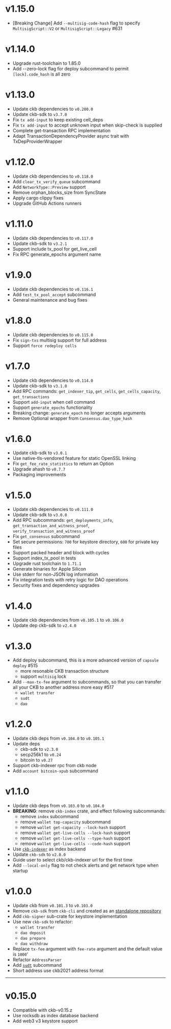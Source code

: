 # v1.15.0
* [Breaking Change] Add `--multisig-code-hash` flag to specify `MultisigScript::V2` or `MultisigScript::Legacy` #631

# v1.14.0
* Upgrade rust-toolchain to 1.85.0
* Add --zero-lock flag for deploy subcommand to permit `[lock].code_hash` is all zero

# v1.13.0
* Update ckb dependencies to `v0.200.0`
* Update ckb-sdk to `v3.7.0`
* Fix `tx add-input` to keep existing cell_deps
* Fix `tx add-input` to accept unknown input when skip-check is supplied
* Complete get-transaction RPC implementation
* Adapt TransactionDependencyProvider async trait with TxDepProviderWrapper

# v1.12.0
* Update ckb dependencies to `v0.118.0`
* Add `clear_tx_verify_queue` subcommand
* Add `NetworkType::Preview` support
* Remove orphan_blocks_size from SyncState
* Apply cargo clippy fixes
* Upgrade GitHub Actions runners

# v1.11.0
* Update ckb dependencies to `v0.117.0`
* Update ckb-sdk to `v3.2.1`
* Support include tx_pool for get_live_cell
* Fix RPC generate_epochs argument name

# v1.9.0
* Update ckb dependencies to `v0.116.1`
* Add `test_tx_pool_accept` subcommand
* General maintenance and bug fixes

# v1.8.0
* Update ckb dependencies to `v0.115.0`
* Fix `sign-txs` multisig support for full address
* Support `force redeploy cells`

# v1.7.0
* Update ckb dependencies to `v0.114.0`
* Update ckb-sdk to `v3.1.0`
* Add RPC commands: `get_indexer_tip`, `get_cells`, `get_cells_capacity`, `get_transactions`
* Support `add-input` when cell command
* Support `generate_epochs` functionality
* Breaking change: `generate_epoch` no longer accepts arguments
* Remove Optional wrapper from `Consensus.dao_type_hash`

# v1.6.0
* Update ckb-sdk to `v3.0.1`
* Use native-tls-vendored feature for static OpenSSL linking
* Fix `get_fee_rate_statistics` to return an Option
* Upgrade ahash to `v0.7.7`
* Packaging improvements

# v1.5.0
* Update ckb dependencies to `v0.111.0`
* Update ckb-sdk to `v3.0.0`
* Add RPC subcommands: `get_deployments_info`, `get_transaction_and_witness_proof`, `verify_transaction_and_witness_proof`
* Fix `get_consensus` subcommand
* Set secure permissions: `700` for keystore directory, `600` for private key files
* Support packed header and block with cycles
* Support index_tx_pool in tests
* Upgrade rust toolchain to `1.71.1`
* Generate binaries for Apple Silicon
* Use stderr for non-JSON log information
* Fix integration tests with retry logic for DAO operations
* Security fixes and dependency upgrades

# v1.4.0
* Update ckb dependencies from `v0.105.1` to `v0.106.0`
* Update dep ckb-sdk to `v2.4.0`

# v1.3.0
* Add deploy subcommand, this is a more advanced version of `capsule deploy` #515
  - more resonable CKB transaction structure
  - support `multisig` lock
* Add `--max-tx-fee` argument to subcommands, so that you can transfer all your CKB to another address more easy #517
  - `wallet transfer`
  - `sudt`
  - `dao`

# v1.2.0
* Update ckb deps from `v0.104.0` to `v0.105.1`
* Update deps
  - ckb-sdk to `v2.3.0`
  - secp256k1 to `v0.24`
  - bitcoin to `v0.27`
* Support ckb-indexer rpc from ckb node
* Add `account bitcoin-xpub` subcommand

# v1.1.0
* Update ckb deps from `v0.103.0` to `v0.104.0`
* **BREAKING**: remove `ckb-index` crate, and effect following subcommands:
  - remove `index` subcommand
  - remove `wallet top-capacity` subcommand
  - remove `wallet get-capacity --lock-hash` support
  - remove `wallet get-live-cells --lock-hash` support
  - remove `wallet get-live-cells --type-hash` support
  - remove `wallet get-live-cells --code-hash` support
* Use [`ckb-indexer`][ckb-indexer-repo] as index backend
* Update `ckb-sdk` to `v2.0.0`
* Guide user to select ckb/ckb-indexer url for the first time
* Add `--local-only` flag to not check alerts and get network type when startup

# v1.0.0
* Update ckb from `v0.101.3` to `v0.103.0`
* Remove `ckb-sdk` from `ckb-cli` and created as an [standalone repository](https://github.com/nervosnetwork/ckb-sdk-rust)
* Add `ckb-signer` sub-crate for keystore implementation
* Use new `ckb-sdk` to refactor:
  - `wallet transfer`
  - `dao deposit`
  - `dao prepare`
  - `dao withdraw`
* Replace `tx-fee` argument with `fee-rate` argument and the default value is `1000`'
* Refactor `AddressParser`
* Add [`sudt`][sudt-wiki] subcommand
* Short address use ckb2021 address format

* * * * *

# v0.15.0
* Compatible with ckb-v0.15.z
* Use rocksdb as index database backend
* Add web3 v3 keystore support


[sudt-wiki]: https://github.com/nervosnetwork/ckb-cli/wiki/UDT-(sudt)-Operations-Tutorial
[ckb-indexer-repo]: https://github.com/nervosnetwork/ckb-indexer
